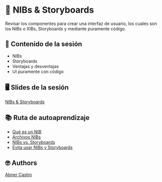 # 📑 NIBs & Storyboards

Revisar los componentes para crear una interfaz de usuario, los cuales son los NIBs o XIBs, Storyboards y mediante puramente código.



## 💽 Contenido de la sesión

- NIBs
- Storyboards
- Ventajas y desventajas
- UI puramente con código

## 🖥 Slides de la sesión
[NIBs & Storyboards](https://github.com/wizelineacademy/BAZiOS12022/blob/main/curso/semana_4/NIBs%20%26%20Storyboards/Nibs%20y%20Storyboards.pdf)


## 📚 Ruta de autoaprendizaje

- [Qué es un NIB](https://www.hackingwithswift.com/example-code/language/what-is-a-nib)
- [Archivos NIBs](https://developer.apple.com/library/archive/documentation/Cocoa/Conceptual/LoadingResources/CocoaNibs/CocoaNibs.html)
- [NIBs vs. Storyboards](https://www.toptal.com/ios/ios-user-interfaces-storyboards-vs-nibs-vs-custom-code)
- [Evita usar NIBs y Storyboards](https://blog.devgenius.io/avoid-nib-and-storyboards-in-ios-2b75dc764b26)

## 🤓 Authors
[Abner Castro](abner.castro@wizeline.com)
